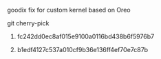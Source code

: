 goodix fix for custom kernel based on Oreo


git cherry-pick

1. fc242dd0ec8af015e9100a0116bd438b6f5976b7

2. b1edf4127c537a010cf9b36e136ff4ef70e7c87b
